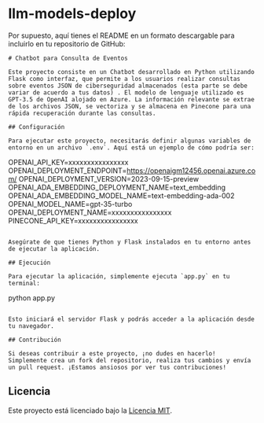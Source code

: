 # llm-models-deploy
Por supuesto, aquí tienes el README en un formato descargable para incluirlo en tu repositorio de GitHub:

```
# Chatbot para Consulta de Eventos

Este proyecto consiste en un Chatbot desarrollado en Python utilizando Flask como interfaz, que permite a los usuarios realizar consultas sobre eventos JSON de ciberseguridad almacenados (esta parte se debe variar de acuerdo a tus datos) . El modelo de lenguaje utilizado es GPT-3.5 de OpenAI alojado en Azure. La información relevante se extrae de los archivos JSON, se vectoriza y se almacena en Pinecone para una rápida recuperación durante las consultas.

## Configuración

Para ejecutar este proyecto, necesitarás definir algunas variables de entorno en un archivo `.env`. Aquí está un ejemplo de cómo podría ser:

```
OPENAI_API_KEY=xxxxxxxxxxxxxxxx
OPENAI_DEPLOYMENT_ENDPOINT=https://openaigm12456.openai.azure.com/
OPENAI_DEPLOYMENT_VERSION=2023-09-15-preview
OPENAI_ADA_EMBEDDING_DEPLOYMENT_NAME=text_embedding
OPENAI_ADA_EMBEDDING_MODEL_NAME=text-embedding-ada-002
OPENAI_MODEL_NAME=gpt-35-turbo
OPENAI_DEPLOYMENT_NAME=xxxxxxxxxxxxxxxx
PINECONE_API_KEY=xxxxxxxxxxxxxxxx
```

Asegúrate de que tienes Python y Flask instalados en tu entorno antes de ejecutar la aplicación.

## Ejecución

Para ejecutar la aplicación, simplemente ejecuta `app.py` en tu terminal:

```
python app.py
```

Esto iniciará el servidor Flask y podrás acceder a la aplicación desde tu navegador.

## Contribución

Si deseas contribuir a este proyecto, ¡no dudes en hacerlo! Simplemente crea un fork del repositorio, realiza tus cambios y envía un pull request. ¡Estamos ansiosos por ver tus contribuciones!
```

## Licencia

Este proyecto está licenciado bajo la [Licencia MIT](LICENSE).